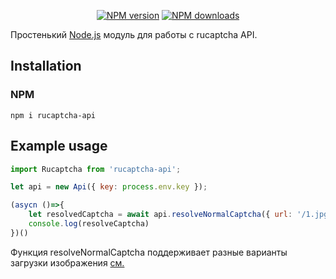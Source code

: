 <p align="center">
<a href="https://www.npmjs.com/package/rucaptcha-api"><img src="https://img.shields.io/npm/v/rucaptcha-api.svg?style=flat-square" alt="NPM version"></a>
<a href="https://www.npmjs.com/package/rucaptcha-api"><img src="https://img.shields.io/npm/dt/rucaptcha-api.svg?style=flat-square" alt="NPM downloads"></a>
</p>

Простенький [Node.js](https://nodejs.org) модуль для работы с rucaptcha API.

## Installation

### NPM
```
npm i rucaptcha-api
```

## Example usage
```js
import Rucaptcha from 'rucaptcha-api';

let api = new Api({ key: process.env.key });

(asycn ()=>{
    let resolvedCaptcha = await api.resolveNormalCaptcha({ url: '/1.jpg' });
    console.log(resolveCaptcha)
})()

```

Функция resolveNormalCaptcha поддерживает разные варианты загрузки изображения [см.](https://github.com/shamanov-d/rucaptcha-api/blob/3db142be5cdaae9213b737085138c97494581bd3/src/index.ts#L19)